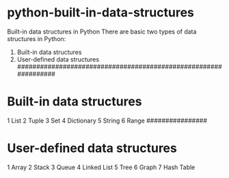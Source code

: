 # python-built-in-data-structures
Built-in data structures in Python
There are basic two types of data structures in Python:
1. Built-in data structures   
2. User-defined data structures
################################################################
# Built-in data structures
1 List
2 Tuple
3 Set
4 Dictionary
5 String
6 Range
################
# User-defined data structures
1 Array
2 Stack
3 Queue
4 Linked List
5 Tree
6 Graph
7 Hash Table